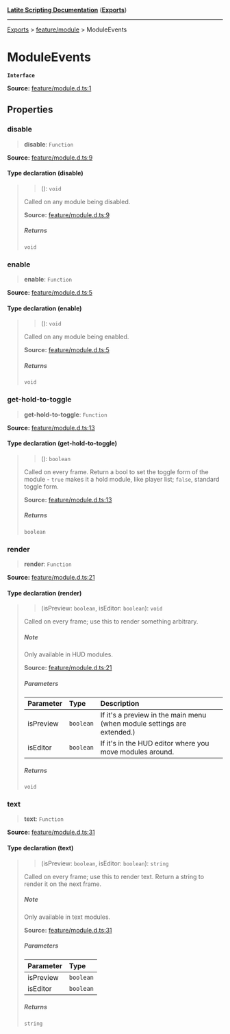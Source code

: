 [**Latite Scripting Documentation**](../../README.md) ([**Exports**](../../exports.md))

---

[Exports](../../exports.md) > [feature/module](../index.md) > ModuleEvents

# ModuleEvents

**`Interface`**

**Source:** [feature/module.d.ts:1](https://github.com/LatiteScripting/latitescripting.github.io/blob/f7b9df2/definitions/feature/module.d.ts#L1)

## Properties

### disable

> **disable**: `Function`

**Source:** [feature/module.d.ts:9](https://github.com/LatiteScripting/latitescripting.github.io/blob/f7b9df2/definitions/feature/module.d.ts#L9)

#### Type declaration (disable)

> > (): `void`
>
> Called on any module being disabled.
>
> **Source:** [feature/module.d.ts:9](https://github.com/LatiteScripting/latitescripting.github.io/blob/f7b9df2/definitions/feature/module.d.ts#L9)
>
> ##### Returns
>
> `void`

### enable

> **enable**: `Function`

**Source:** [feature/module.d.ts:5](https://github.com/LatiteScripting/latitescripting.github.io/blob/f7b9df2/definitions/feature/module.d.ts#L5)

#### Type declaration (enable)

> > (): `void`
>
> Called on any module being enabled.
>
> **Source:** [feature/module.d.ts:5](https://github.com/LatiteScripting/latitescripting.github.io/blob/f7b9df2/definitions/feature/module.d.ts#L5)
>
> ##### Returns
>
> `void`

### get-hold-to-toggle

> **get-hold-to-toggle**: `Function`

**Source:** [feature/module.d.ts:13](https://github.com/LatiteScripting/latitescripting.github.io/blob/f7b9df2/definitions/feature/module.d.ts#L13)

#### Type declaration (get-hold-to-toggle)

> > (): `boolean`
>
> Called on every frame. Return a bool to set the toggle form of the module - `true` makes it a hold module, like player list; `false`, standard toggle form.
>
> **Source:** [feature/module.d.ts:13](https://github.com/LatiteScripting/latitescripting.github.io/blob/f7b9df2/definitions/feature/module.d.ts#L13)
>
> ##### Returns
>
> `boolean`

### render

> **render**: `Function`

**Source:** [feature/module.d.ts:21](https://github.com/LatiteScripting/latitescripting.github.io/blob/f7b9df2/definitions/feature/module.d.ts#L21)

#### Type declaration (render)

> > (isPreview: `boolean`, isEditor: `boolean`): `void`
>
> Called on every frame; use this to render something arbitrary.
>
> ##### Note
>
> Only available in HUD modules.
>
> **Source:** [feature/module.d.ts:21](https://github.com/LatiteScripting/latitescripting.github.io/blob/f7b9df2/definitions/feature/module.d.ts#L21)
>
> ##### Parameters
>
> | Parameter | Type      | Description                                                             |
> | :-------- | :-------- | :---------------------------------------------------------------------- |
> | isPreview | `boolean` | If it's a preview in the main menu (when module settings are extended.) |
> | isEditor  | `boolean` | If it's in the HUD editor where you move modules around.                |
>
> ##### Returns
>
> `void`

### text

> **text**: `Function`

**Source:** [feature/module.d.ts:31](https://github.com/LatiteScripting/latitescripting.github.io/blob/f7b9df2/definitions/feature/module.d.ts#L31)

#### Type declaration (text)

> > (isPreview: `boolean`, isEditor: `boolean`): `string`
>
> Called on every frame; use this to render text. Return a string to render it on the next frame.
>
> ##### Note
>
> Only available in text modules.
>
> **Source:** [feature/module.d.ts:31](https://github.com/LatiteScripting/latitescripting.github.io/blob/f7b9df2/definitions/feature/module.d.ts#L31)
>
> ##### Parameters
>
> | Parameter | Type      |
> | :-------- | :-------- |
> | isPreview | `boolean` |
> | isEditor  | `boolean` |
>
> ##### Returns
>
> `string`
